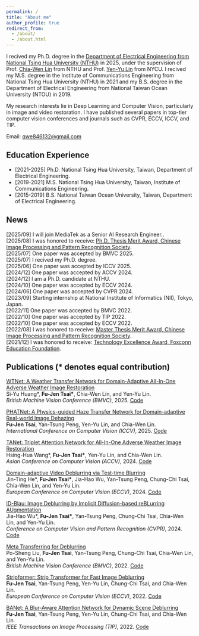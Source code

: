 ```yaml
---
permalink: /
title: "About me"
author_profile: true
redirect_from: 
  - /about/
  - /about.html
---
```

I recived my Ph.D. degree in the [Department of Electrical Engineering from National Tsing Hua University (NTHU)](https://web.ee.nthu.edu.tw/index.php?Lang=en) in 2025, under the supervision of Prof. [Chia-Wen Lin](https://www.ee.nthu.edu.tw/cwlin/) from NTHU and Prof. [Yen-Yu Lin](https://sites.google.com/site/yylinweb/) from NYCU. I recived my M.S. degree in the Institute of Communications Engineering from National Tsing Hua University (NTHU) in 2021 and my B.S. degree in the Department of Electrical Engineering from National Taiwan Ocean University (NTOU) in 2019.

My research interests lie in Deep Learning and Computer Vision, particularly in image and video restoration. I have published several papers in top-tier computer vision conferences and journals such as CVPR, ECCV, ICCV, and TIP.

Email: qwe846132@gmail.com

## Education Experience
* [2021-2025] Ph.D. National Tsing Hua University, Taiwan, Department of Electrical Engineering. 
* [2019-2021] M.S. National Tsing Hua University, Taiwan, Institute of Communications Engineering. 
* [2015-2019] B.S. National Taiwan Ocean University, Taiwan, Department of Electrical Engineering. 

## News
[2025/09] I will join MediaTek as a Senior AI Research Engineer.. <br>
[2025/08] I was honored to receive: [Ph.D. Thesis Merit Award, Chinese Image Processing and Pattern Recognition Society](https://140.125.183.142/paperaword/). <br>
[2025/07] One paper was accepted by BMVC 2025. <br>
[2025/07] I recived my Ph.D. degree. <br>
[2025/06] One paper was accepted by ICCV 2025. <br>
[2024/12] One paper was accepted by ACCV 2024. <br>
[2024/12] I am a Ph.D. candidate at NTHU. <br>
[2024/10] One paper was accepted by ECCV 2024. <br>
[2024/06] One paper was accepted by CVPR 2024. <br>
[2023/09] Starting internship at National Institute of Informatics (NII), Tokyo, Japan.<br>
[2022/11] One paper was accepted by BMVC 2022. <br>
[2022/10] One paper was accepted by TIP 2022. <br>
[2022/10] One paper was accepted by ECCV 2022. <br>
[2022/08] I was honored to receive: [Master Thesis Merit Award, Chinese Image Processing and Pattern Recognition Society](https://140.125.183.142/paperaword/). <br>
[2021/12] I was honored to receive: [Technology Excellence Award, Foxconn Education Foundation](https://www.foxconnfoundation.org/plan/technology_award). 

## Publications (\* denotes equal contribution)

[WTNet: A Weather Transfer Network for Domain-Adaptive All-In-One Adverse Weather Image Restoration]()  <br>
Si-Yu Huang\*, **Fu-Jen Tsai\***, Chia-Wen Lin, and Yen-Yu Lin. <br>
*British Machine Vision Conference (BMVC)*, 2025.
[Code]()

[PHATNet: A Physics-guided Haze Transfer Network for Domain-adaptive Real-world Image Dehazing](https://arxiv.org/abs/2507.14826)  <br>
**Fu-Jen Tsai**, Yan-Tsung Peng, Yen-Yu Lin, and Chia-Wen Lin.  <br>
*International Conference on Computer Vision (ICCV)*, 2025.
[Code](https://github.com/pp00704831/PHATNet)

[TANet: Triplet Attention Network for All-In-One Adverse Weather Image Restoration](https://openaccess.thecvf.com/content/ACCV2024/papers/Wang_TANet_Triplet_Attention_Network_for_All-In-One_Adverse_Weather_Image_Restoration_ACCV_2024_paper.pdf)  <br>
Hsing-Hua Wang\*, **Fu-Jen Tsai\***, Yen-Yu Lin, and Chia-Wen Lin.  <br>
*Asian Conference on Computer Vision (ACCV)*, 2024.
[Code](https://github.com/xhuachris/TANet-ACCV-2024)

[Domain-adaptive Video Deblurring via Test-time Blurring](https://www.ecva.net/papers/eccv_2024/papers_ECCV/papers/04329.pdf)  <br>
Jin-Ting He\*, **Fu-Jen Tsai\***, Jia-Hao Wu, Yan-Tsung Peng, Chung-Chi Tsai, Chia-Wen Lin, and Yen-Yu Lin.  <br>
*European Conference on Computer Vision (ECCV)*, 2024.
[Code](https://github.com/Jin-Ting-He/DADeblur)

[ID-Blau: Image Deblurring by Implicit Diffusion-based reBLurring AUgmentation](https://openaccess.thecvf.com/content/CVPR2024/papers/Wu_ID-Blau_Image_Deblurring_by_Implicit_Diffusion-based_reBLurring_AUgmentation_CVPR_2024_paper.pdf)  <br>
Jia-Hao Wu\*, **Fu-Jen Tsai\***, Yan-Tsung Peng, Chung-Chi Tsai, Chia-Wen Lin, and Yen-Yu Lin.  <br>
*Conference on Computer Vision and Pattern Recognition (CVPR)*, 2024.
[Code](https://github.com/plusgood-steven/ID-Blau)

[Meta Transferring for Deblurring](https://bmvc2022.mpi-inf.mpg.de/0181.pdf)  <br>
Po-Sheng Liu, **Fu-Jen Tsai**, Yan-Tsung Peng, Chung-Chi Tsai, Chia-Wen Lin, and Yen-Yu Lin.  <br>
*British Machine Vision Conference (BMVC)*, 2022.
[Code](https://github.com/po-sheng/Meta_Transferring_for_Deblurring)

[Stripformer: Strip Transformer for Fast Image Deblurring](https://www.ecva.net/papers/eccv_2022/papers_ECCV/papers/136790142.pdf)  <br>
**Fu-Jen Tsai**, Yan-Tsung Peng, Yen-Yu Lin, Chung-Chi Tsai, and Chia-Wen Lin.  <br>
*European Conference on Computer Vision (ECCV)*, 2022.
[Code](https://github.com/pp00704831/Stripformer-ECCV-2022-)

[BANet: A Blur-Aware Attention Network for Dynamic Scene Deblurring](https://ieeexplore.ieee.org/document/9930938/)  <br>
**Fu-Jen Tsai**, Yan-Tsung Peng, Yen-Yu Lin, Chung-Chi Tsai, and Chia-Wen Lin.  <br>
*IEEE Transactions on Image Processing (TIP)*, 2022.
[Code](https://github.com/pp00704831/BANet-TIP-2022)





